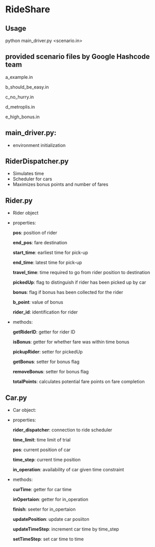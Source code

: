 # RideShare

## Usage
python main_driver.py <scenario.in>

## provided scenario files by Google Hashcode team
a_example.in

b_should_be_easy.in

c_no_hurry.in

d_metroplis.in

e_high_bonus.in

## main_driver.py:
- environment initialization

## RiderDispatcher.py
- Simulates time
- Scheduler for cars
- Maximizes bonus points and number of fares

## Rider.py
- Rider object
- properties:

	__pos__: position of rider
	
	__end_pos__: fare destination
	
	__start_time__: earliest time for pick-up
	
	__end_time__: latest time for pick-up
	
	__travel_time__: time required to go from rider position to destination
	
	__pickedUp__: flag to distinguish if rider has been picked up by car
	
	__bonus__: flag if bonus has been collected for the rider
	
	__b_point__: value of bonus
	
	__rider_id__: identification for rider

- methods:

	__getRiderID__: getter for rider ID
	
	__isBonus__: getter for whether fare was within time bonus
	
	__pickupRider__: setter for pickedUp
	
	__getBonus__: setter for bonus flag
	
	__removeBonus__: setter for bonus flag
	
	__totalPoints__: calculates potential fare points on fare completion


## Car.py
- Car object:
- properties:

	__rider_dispatcher__: connection to ride scheduler
	
	__time_limit__: time limit of trial

	__pos__: current position of car
	
	__time_step__: current time position
	
	__in_operation__: availability of car given time constraint

- methods:

	__curTime__: getter for car time
	
	__inOpertaion__: getter for in_operation
	
	__finish__: seeter for in_opertaion
	
	__updatePosition__: update car posiiton
	
	__updateTimeStep__: increment car time by time_step
	
	__setTimeStep__: set car time to time
